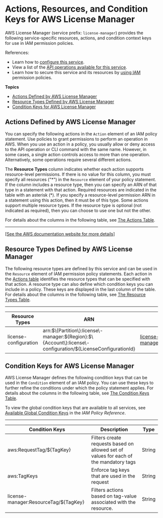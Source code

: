 # Actions, Resources, and Condition Keys for AWS License Manager<a name="list_awslicensemanager"></a>

AWS License Manager \(service prefix: `license-manager`\) provides the following service\-specific resources, actions, and condition context keys for use in IAM permission policies\.

References:
+ Learn how to [configure this service](https://docs.aws.amazon.com/license-manager/latest/userguide/license-manager.html)\.
+ View a list of the [API operations available for this service](https://docs.aws.amazon.com/license-manager/latest/APIReference/)\.
+ Learn how to secure this service and its resources by [using IAM](https://docs.aws.amazon.com/license-manager/latest/userguide/using-service-linked-roles.html) permission policies\.

**Topics**
+ [Actions Defined by AWS License Manager](#awslicensemanager-actions-as-permissions)
+ [Resource Types Defined by AWS License Manager](#awslicensemanager-resources-for-iam-policies)
+ [Condition Keys for AWS License Manager](#awslicensemanager-policy-keys)

## Actions Defined by AWS License Manager<a name="awslicensemanager-actions-as-permissions"></a>

You can specify the following actions in the `Action` element of an IAM policy statement\. Use policies to grant permissions to perform an operation in AWS\. When you use an action in a policy, you usually allow or deny access to the API operation or CLI command with the same name\. However, in some cases, a single action controls access to more than one operation\. Alternatively, some operations require several different actions\.

The **Resource Types** column indicates whether each action supports resource\-level permissions\. If there is no value for this column, you must specify all resources \("\*"\) in the `Resource` element of your policy statement\. If the column includes a resource type, then you can specify an ARN of that type in a statement with that action\. Required resources are indicated in the table with an asterisk \(\*\)\. If you specify a resource\-level permission ARN in a statement using this action, then it must be of this type\. Some actions support multiple resource types\. If the resource type is optional \(not indicated as required\), then you can choose to use one but not the other\.

For details about the columns in the following table, see [The Actions Table](reference_policies_actions-resources-contextkeys.md#actions_table)\.


****  
[\[See the AWS documentation website for more details\]](http://docs.aws.amazon.com/IAM/latest/UserGuide/list_awslicensemanager.html)

## Resource Types Defined by AWS License Manager<a name="awslicensemanager-resources-for-iam-policies"></a>

The following resource types are defined by this service and can be used in the `Resource` element of IAM permission policy statements\. Each action in the [Actions table](#awslicensemanager-actions-as-permissions) identifies the resource types that can be specified with that action\. A resource type can also define which condition keys you can include in a policy\. These keys are displayed in the last column of the table\. For details about the columns in the following table, see [The Resource Types Table](reference_policies_actions-resources-contextkeys.md#resources_table)\.


****  

| Resource Types | ARN | Condition Keys | 
| --- | --- | --- | 
|   license\-configuration  |  arn:$\{Partition\}:license\-manager:$\{Region\}:$\{Account\}:license\-configuration/$\{LicenseConfigurationId\}  |   [ license\-manager:ResourceTag/$\{TagKey\} ](#awslicensemanager-license-manager_ResourceTag___TagKey_)   | 

## Condition Keys for AWS License Manager<a name="awslicensemanager-policy-keys"></a>

AWS License Manager defines the following condition keys that can be used in the `Condition` element of an IAM policy\. You can use these keys to further refine the conditions under which the policy statement applies\. For details about the columns in the following table, see [The Condition Keys Table](reference_policies_actions-resources-contextkeys.md#context_keys_table)\.

To view the global condition keys that are available to all services, see [Available Global Condition Keys](reference_policies_condition-keys.html#AvailableKeys) in the *IAM Policy Reference*\.


****  

| Condition Keys | Description | Type | 
| --- | --- | --- | 
|   aws:RequestTag/$\{TagKey\}  | Filters create requests based on allowed set of values for each of the mandatory tags | String | 
|   aws:TagKeys  | Enforce tag keys that are used in the request | String | 
|   license\-manager:ResourceTag/$\{TagKey\}  | Filters actions based on tag\-value associated with the resource\. | String | 